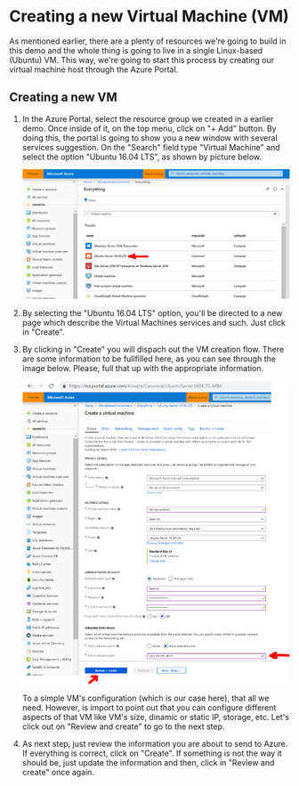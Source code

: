 # Creating a new Virtual Machine (VM)

As mentioned earlier, there are a plenty of resources we're going to build in this demo and the whole thing is going to live in a single Linux-based (Ubuntu) VM. This way, we're going to start this process by creating our virtual machine host through the Azure Portal.

## Creating a new VM

1) In the Azure Portal, select the resource group we created in a earlier demo. Once inside of it, on the top menu, click on "+ Add" button. By doing this, the portal is going to show you a new window with several services suggestion. On the "Search" field type "Virtual Machine" and select the option "Ubuntu 16.04 LTS", as shown by picture below.

    <img src="https://raw.githubusercontent.com/AzureForEducation/demo-wordpressvm/master/images/wordpress-new-vm.PNG" width="600" />

2) By selecting the "Ubuntu 16.04 LTS" option, you'll be directed to a new page which describe the Virtual Machines services and such. Just click in "Create".

3) By clicking in "Create" you will dispach out the VM creation flow. There are some information to be fullfilled here, as you can see through the image below. Please, full that up with the appropriate information.

    <img src="https://raw.githubusercontent.com/AzureForEducation/demo-wordpressvm/master/images/wordpress-vm-create-form.PNG" width="600" />

    To a simple VM's configuration (which is our case here), that all we need. However, is import to point out that you can configure different aspects of that VM like VM's size, dinamic or static IP, storage, etc. Let's click out on "Review and create" to go to the next step.

4) As next step, just review the information you are about to send to Azure. If everything is correct, click on "Create". If something is not the way it should be, just update the information and then, click in "Review and create" once again.